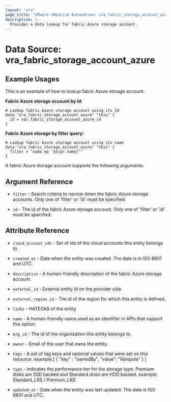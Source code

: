 ```yaml
---
layout: "vra"
page_title: "VMware vRealize Automation: vra_fabric_storage_account_azure"
description: |-
  Provides a data lookup for fabric Azure storage account.
---
```


# Data Source: vra_fabric_storage_account_azure
## Example Usages
This is an example of how to lookup fabric Azure storage account.

**Fabric Azure storage account by Id:**

```hcl
# Lookup fabric Azure storage account using its Id
data "vra_fabric_storage_account_azure" "this" {
  id = var.fabric_storage_account_azure_id
}
```

**Fabric Azure storage by filter query:**

```hcl
# Lookup fabric Azure storage account using its name
data "vra_fabric_storage_account_azure" "this" {
  filter = "name eq '${var.name}'"
}
```

A fabric Azure storage account supports the following arguments:

## Argument Reference
* `filter` - Search criteria to narrow down the fabric Azure storage accounts. Only one of 'filter' or 'id' must be specified.

* `id` - The id of the fabric Azure storage account. Only one of 'filter' or 'id' must be specified.

## Attribute Reference
* `cloud_account_ids` - Set of ids of the cloud accounts this entity belongs to.

* `created_at` - Date when the entity was created. The date is in ISO 6801 and UTC.

* `description` - A human-friendly description of the fabric Azure storage account.

* `external_id` - External entity Id on the provider side.

* `external_region_id` - The id of the region for which this entity is defined.

* `links` - HATEOAS of the entity

* `name` - A human-friendly name used as an identifier in APIs that support this option.

* `org_id` - The id of the organization this entity belongs to.

* `owner` - Email of the user that owns the entity.

* `tags` -  A set of tag keys and optional values that were set on this resource.
                       example:[ { "key" : "ownedBy", "value": "Rainpole" } ]

* `type` -  Indicates the performance tier for the storage type. Premium disks are SSD backed and Standard disks are HDD backed. example: Standard_LRS / Premium_LRS

* `updated_at` - Date when the entity was last updated. The date is ISO 8601 and UTC.